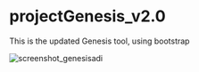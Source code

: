 # projectGenesis_v2.0
This is the updated Genesis tool, using bootstrap

![screenshot_genesisadi](https://user-images.githubusercontent.com/22046411/32991672-cbb2f76e-cd37-11e7-9721-3db91e8b6bdd.png)
